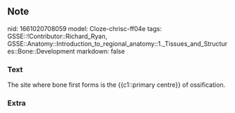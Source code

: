 ## Note
nid: 1661020708059
model: Cloze-chrisc-ff04e
tags: GSSE::!Contributor::Richard_Ryan, GSSE::Anatomy::Introduction_to_regional_anatomy::1._Tissues_and_Structures::Bone::Development
markdown: false

### Text
<div class='toggle'>
  The site where bone first forms is the {{c1::primary centre}} of
  ossification.
</div>

### Extra

